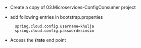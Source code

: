 * Create a copy of 03.Microservices-ConfigConsumer project

* add following entries in bootstrap.properties
	
		spring.cloud.config.username=khulja
		spring.cloud.config.password=simsim

* Access the **/rate** end point 
	

